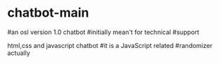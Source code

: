 # chatbot-main

#an osl version 1.0 chatbot #initially mean't for technical #support 

html,css and javascript chatbot
#it is a JavaScript related #randomizer actually
